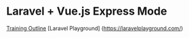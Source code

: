 # Laravel + Vue.js Express Mode

[Training Outline](https://github.com/joesama/laravue/wiki)
[Laravel Playground] (https://laravelplayground.com/)